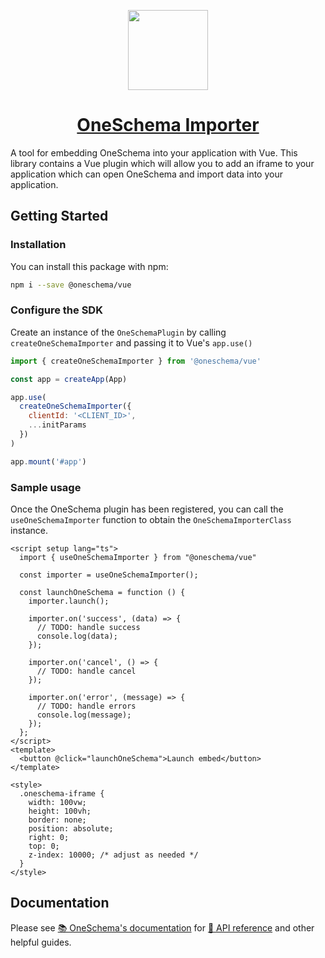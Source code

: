 <p align="center">
  <a href="https://www.oneschema.co/">
    <img src="https://uploads-ssl.webflow.com/62902d243ad8aef519be0d3e/62902d243ad8ae4014be0e97_oneschema-256.png" height="128">
    <h1 align="center">OneSchema Importer</h1>
  </a>
</p>

A tool for embedding OneSchema into your application with Vue. This library contains a Vue plugin which will allow you to add an iframe to your application which can open OneSchema and import data into your application.

## Getting Started

### Installation

You can install this package with npm:

```bash
npm i --save @oneschema/vue
```

### Configure the SDK
Create an instance of the `OneSchemaPlugin` by calling `createOneSchemaImporter` and passing it to Vue's `app.use()`

```javascript
import { createOneSchemaImporter } from '@oneschema/vue'

const app = createApp(App)

app.use(
  createOneSchemaImporter({
    clientId: '<CLIENT_ID>',
    ...initParams
  })
)

app.mount('#app')
```

### Sample usage
Once the OneSchema plugin has been registered, you can call the `useOneSchemaImporter` function to obtain the `OneSchemaImporterClass` instance.

```vue
<script setup lang="ts">
  import { useOneSchemaImporter } from "@oneschema/vue"

  const importer = useOneSchemaImporter();

  const launchOneSchema = function () {
    importer.launch();

    importer.on('success', (data) => {
      // TODO: handle success
      console.log(data);
    });

    importer.on('cancel', () => {
      // TODO: handle cancel
    });

    importer.on('error', (message) => {
      // TODO: handle errors
      console.log(message);
    });
  };
</script>
<template>
  <button @click="launchOneSchema">Launch embed</button>
</template>

<style>
  .oneschema-iframe {
    width: 100vw;
    height: 100vh;
    border: none;
    position: absolute;
    right: 0;
    top: 0;
    z-index: 10000; /* adjust as needed */
  }
</style> 
```

## Documentation

Please see [📚 OneSchema's documentation](https://docs.oneschema.co/) for [📒 API reference](https://docs.oneschema.co/docs/react#api-reference) and other helpful guides.
